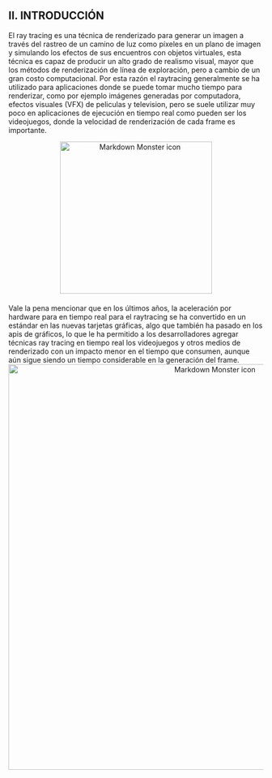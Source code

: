 ## II. INTRODUCCIÓN

El ray tracing es una técnica de renderizado para generar un imagen a través del  rastreo de un camino de luz como píxeles en un plano de imagen y simulando los efectos de sus encuentros con objetos virtuales, esta técnica es capaz de producir un alto grado de realismo visual, mayor que los métodos de renderización de línea de exploración, pero a cambio de un gran costo computacional. Por esta razón el raytracing generalmente se ha utilizado para aplicaciones donde se puede tomar mucho tiempo para renderizar, como por ejemplo imágenes generadas por computadora, efectos visuales (VFX) de peliculas y television, pero se suele utilizar muy poco en aplicaciones de ejecución en tiempo real como pueden ser  los videojuegos, donde la velocidad de renderización de cada frame es importante.

<div style="text-align:center">
<img src="https://upload.wikimedia.org/wikipedia/commons/3/32/Recursive_raytrace_of_a_sphere.png"
     alt="Markdown Monster icon"
     style="width: 300px;margin-bottom: 20px"
     />
</div>
Vale la pena mencionar que en los últimos años, la aceleración por hardware para en tiempo real para el raytracing se ha convertido en un estándar en las nuevas tarjetas gráficas, algo que también ha pasado en los apis de gráficos, lo que le ha permitido a los desarrolladores agregar técnicas ray tracing en tiempo real  los videojuegos y otros medios de renderizado con un impacto menor en el tiempo que consumen, aunque aún sigue siendo un tiempo considerable en la generación del frame.
<div style="text-align:center">
<img src="https://i.ytimg.com/vi/AdTxrggo8e8/maxresdefault.jpg"
     alt="Markdown Monster icon"
     style="width: 800px;margin-bottom: 20px"
     />
</div>